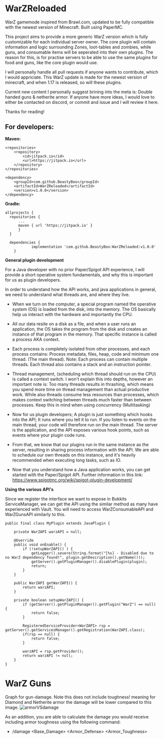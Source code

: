 # WarZReloaded
WarZ gamemode inspired from Brawl.com, updated to be fully compatible with the newest version of Minecraft. Built using PaperMC.

This project aims to provide a more generic WarZ version which is fully customizable for each individual server owner. The core plugin will contain information and logic surrounding Zones, loot-tables and zombies, while guns, and consumable items will be seperated into their own plugins. The reason for this, is for practise servers to be able to use the same plugins for food and guns, like the core plugin would use. 

I will personally handle all pull requests if anyone wants to contribute, which I would appriciate. This WarZ update is made for the newest version of minecraft, and when 1.17 is released, so will these plugins. 

Current new content I personally suggest brining into the meta is: Double handed guns & netherite armor. If anyone have more ideas, I would love to either be contacted on discord, or commit and issue and I will review it here. 

Thanks for reading! 

## For developers:

**Maven:**
```
<repositories>
	<repository>
		<id>jitpack.io</id>
		<url>https://jitpack.io</url>
	</repository>
</repositories>
  ```
```
<dependency>
	<groupId>com.github.BeastyBoo</groupId>
	<artifactId>WarZReloaded</artifactId>
	<version>v1.0.0</version>
</dependency>
```
  
**Gradle:**
  ```
  allprojects {
	repositories {
		...
		maven { url 'https://jitpack.io' }
		}
	}
```
```
  dependencies {
	        implementation 'com.github.BeastyBoo:WarZReloaded:v1.0.0'
	}
```

**General plugin development**

For a Java developer with no prior Paper/Spigot API experience, I will provide a short operative system fundamentals, and why this is important for us as plugin developers. 


In order to understand how the API works, and java applications in general, we need to understand what threads are, and where they live. 

* When we turn on the computer, a special program named the operative system (OS) is loaded from the disk, into the memory. The OS basically help us interact with the hardware and importantly the CPU. 
* All our data resite on a disk as a file, and when a user runs an application, the OS takes the program from the disk and creates an instance 
of that program in the memory. That specific instance is called a process AKA context.
  
* Each process is completely isolated from other processes, and each process contains: Process metadata, files, heap, code and minimum one thread. (The main thread). Note: Each process can contain multiple threads. Each thread also contains a stack and an instruction pointer.
* Thread management, (scheduling which thread should run on the CPU) is called a context switch. I won't explain this into depths, however an important note is: Too many threads results in thrashing, which means you spend more time on thread management than actual productive work. While also threads consume less resources than processes, which makes context switching between threads much faster than between processes. Keep this in mind when using concurrency (Multitasking)
* Now for us plugin developers; A plugin is just something which hooks into the API; It runs where you tell it to run. If you listen to events on the main thread, your code will therefore run on the main thread. The server is the application, and the API exposes various hook points, such as events where your plugin code runs. 
* From that, we know that our plugins run in the same instance as the server, resulting in sharing process information with the API. We are able to schedule our own threads on this instance, and it's heavily recommended when executing long tasks, such as IO. 
* Now that you understand how a Java application works, you can get started with the Paper/Spigot API. Further information in this link: https://www.spigotmc.org/wiki/spigot-plugin-development/



**Using the various API's**

Since we register the interface we want to expose in Bukkits ServiceManager, we can get the API using the similar method as many have experienced with Vault. 
You will need to access WarZConsumableAPI and WarZGunsAPI similarly to this. 

```
public final class MyPlugin extends JavaPlugin {

    private WarZAPI warzAPI = null;

    @Override
    public void onEnable() {
        if (!setupWarZAPI() ) {
            getLogger().severe(String.format("[%s] - Disabled due to no WarZ dependency found!", plugin.getDescription().getName()));
            getServer().getPluginManager().disablePlugin(plugin);
            return;
        }
    }
    
    public WarZAPI getWarZAPI() {
        return warzAPI;
    }
    
    private boolean setupWarZAPI() {
        if (getServer().getPluginManager().getPlugin("WarZ") == null) {
            return false;
        }

        RegisteredServiceProvider<WarZAPI> rsp = getServer().getServicesManager().getRegistration(WarZAPI.class);
        if(rsp == null) {
            return false;
        }

        warzAPI = rsp.getProvider();
        return warzAPI != null;
    }
}

```


# WarZ Guns

Graph for gun-damage. Note this does not include toughness! meaning for Diamond and Netherite armor the damage will be lower compared to this image. 
![armorVSdamage](https://user-images.githubusercontent.com/65355670/120720061-b0e2f080-c4cb-11eb-9c3c-fba97b508140.png)

As an addition, you are able to calculate the damage you would receive including armor toughness using the following command: 
* /damage <Base_Damage> <Armor_Defense> <Armor_Toughness> 

